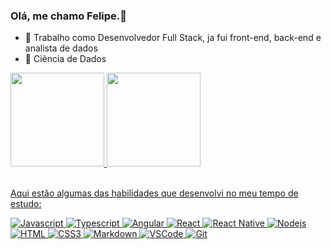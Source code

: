 ### Olá, me chamo Felipe.👋</br>

- 🔭 Trabalho como Desenvolvedor Full Stack, ja fui front-end, back-end e analista de dados</br>
- 🌱 Ciência de Dados


<!--
![mackenzzy's Stats](https://github-readme-stats.vercel.app/api?username=mackenzzy&theme=tokyonight&show_icons=true&hide_border=false&count_private=true)
-->
<div>
  <a href="https://www.linkedin.com/in/felipe-sampaio-570234230/">
  <img height="150em" src="https://github-readme-streak-stats.herokuapp.com/?user=mackenzzy&theme=tokyonight&hide_border=false"/>
  <img height="150em" src="https://github-readme-stats.vercel.app/api/top-langs/?username=mackenzzy&theme=tokyonight&show_icons=true&hide_border=false&layout=compact"/>
</div>
</br>

Aqui estão algumas das habilidades que desenvolvi no meu tempo de estudo:</br>
<div>
  
![Javascript](https://img.shields.io/badge/Javascript-F0DB4F?style=for-the-badge&labelColor=black&logo=javascript&logoColor=F0DB4F)
![Typescript](https://img.shields.io/badge/Typescript-007acc?style=for-the-badge&labelColor=black&logo=typescript&logoColor=007acc)
![Angular](https://img.shields.io/badge/angular-%23DD0031.svg?style=for-the-badge&logo=angular&logoColor=white)
![React](https://img.shields.io/badge/-React-61DBFB?style=for-the-badge&labelColor=black&logo=react&logoColor=61DBFB)
![React Native](https://img.shields.io/badge/React_Native-20232A?style=for-the-badge&logo=react&logoColor=61DAFB)
![Nodejs](https://img.shields.io/badge/Nodejs-3C873A?style=for-the-badge&labelColor=black&logo=node.js&logoColor=3C873A)
![HTML](https://img.shields.io/badge/HTML5-E34F26?style=for-the-badge&logo=html5&logoColor=white)
![CSS3](https://img.shields.io/badge/CSS3-1572B6?style=for-the-badge&logo=css3&logoColor=white)
![Markdown](https://img.shields.io/badge/Markdown-000000?style=for-the-badge&logo=markdown&logoColor=white)
![VSCode](https://img.shields.io/badge/Visual_Studio-0078d7?style=for-the-badge&logo=visual%20studio&logoColor=white)
![Git](https://img.shields.io/badge/Git-F05032?style=for-the-badge&logo=git&logoColor=white)

</div>
<!--
**Mackenzzy/Mackenzzy** is a ✨ _special_ ✨ repository because its `README.md` (this file) appears on your GitHub profile.

Here are some ideas to get you started:

- 🔭 I’m currently working on ...
- 🌱 I’m currently learning ...
- 👯 I’m looking to collaborate on ...
- 🤔 I’m looking for help with ...
- 💬 Ask me about ...
- 📫 How to reach me: ...
- 😄 Pronouns: ...
- ⚡ Fun fact: ...
-->
